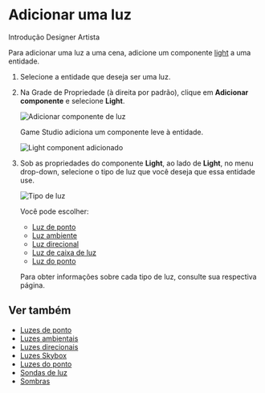 # Adicionar uma luz

<span class="badge text-bg-primary">Introdução</span>
<span class="badge text-bg-success">Designer</span>
<span class="badge text-bg-success">Artista </span>

Para adicionar uma luz a uma cena, adicione um componente [light](xref:Stride.Engine.LightComponent) a uma entidade.

1. Selecione a entidade que deseja ser uma luz.

2. Na Grade de Propriedade (à direita por padrão), clique em **Adicionar componente** e selecione **Light**.

   ![ Adicionar componente de luz ](media/add-light-component.png)

   Game Studio adiciona um componente leve à entidade.

   ![Light component adicionado](media/light-component-added.png)

3. Sob as propriedades do componente **Light**, ao lado de **Light**, no menu drop-down, selecione o tipo de luz que você deseja que essa entidade use.

   ![ Tipo de luz ](media/light-type.png)

   Você pode escolher:

   * [Luz de ponto](point-lights.md)
   * [Luz ambiente](ambient-lights.md)
   * [Luz direcional](directional-lights.md)
   * [Luz de caixa de luz](skybox-lights.md)
   * [Luz do ponto](spot-lights.md)

   Para obter informações sobre cada tipo de luz, consulte sua respectiva página.

## Ver também

* [Luzes de ponto](point-lights.md)
* [Luzes ambientais](ambient-lights.md)
* [Luzes direcionais](directional-lights.md)
* [Luzes Skybox](skybox-lights.md)
* [Luzes do ponto](spot-lights.md)
* [Sondas de luz](light-probes.md)
* [Sombras](shadows.md)